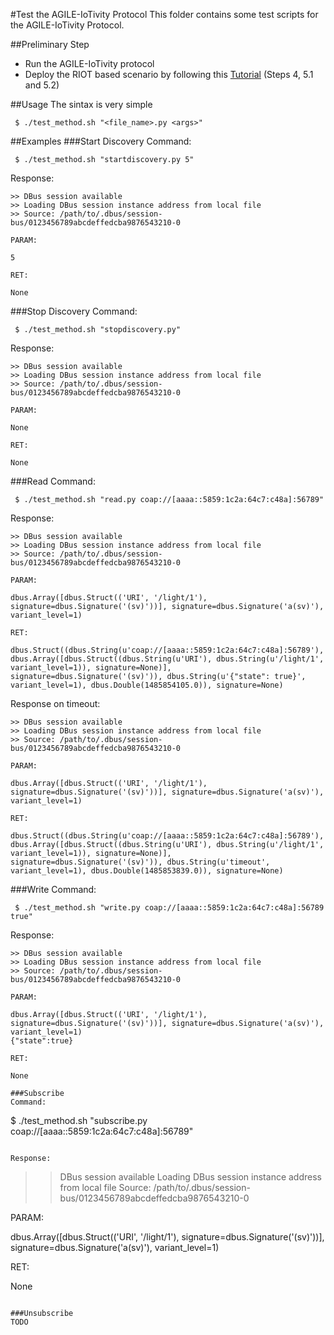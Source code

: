 #Test the AGILE-IoTivity Protocol
This folder contains some test scripts for the AGILE-IoTivity Protocol.

##Preliminary Step
 - Run the AGILE-IoTivity protocol
 - Deploy the RIOT based scenario by following this [Tutorial](https://github.com/Agile-IoT/agile-iotivity/wiki/%5BTutorial%5D-Configure-IoTivity-on-a-RaspberryPi-and-test-it-with-RIOT-based-nodes#run_scenario) (Steps 4, 5.1 and 5.2)

##Usage
The sintax is very simple
```
 $ ./test_method.sh "<file_name>.py <args>"
```

##Examples
###Start Discovery
Command:
```
 $ ./test_method.sh "startdiscovery.py 5"
```

Response:
```
>> DBus session available
>> Loading DBus session instance address from local file
>> Source: /path/to/.dbus/session-bus/0123456789abcdeffedcba9876543210-0

PARAM: 

5

RET: 

None
```

###Stop Discovery
Command:
```
 $ ./test_method.sh "stopdiscovery.py"
```

Response:
```
>> DBus session available
>> Loading DBus session instance address from local file
>> Source: /path/to/.dbus/session-bus/0123456789abcdeffedcba9876543210-0

PARAM: 

None

RET: 

None
```

###Read
Command:
```
 $ ./test_method.sh "read.py coap://[aaaa::5859:1c2a:64c7:c48a]:56789"
```

Response:
```
>> DBus session available
>> Loading DBus session instance address from local file
>> Source: /path/to/.dbus/session-bus/0123456789abcdeffedcba9876543210-0

PARAM:

dbus.Array([dbus.Struct(('URI', '/light/1'), signature=dbus.Signature('(sv)'))], signature=dbus.Signature('a(sv)'), variant_level=1)

RET:

dbus.Struct((dbus.String(u'coap://[aaaa::5859:1c2a:64c7:c48a]:56789'), dbus.Array([dbus.Struct((dbus.String(u'URI'), dbus.String(u'/light/1', variant_level=1)), signature=None)], signature=dbus.Signature('(sv)')), dbus.String(u'{"state": true}', variant_level=1), dbus.Double(1485854105.0)), signature=None)
```

Response on timeout:
```
>> DBus session available
>> Loading DBus session instance address from local file
>> Source: /path/to/.dbus/session-bus/0123456789abcdeffedcba9876543210-0

PARAM:

dbus.Array([dbus.Struct(('URI', '/light/1'), signature=dbus.Signature('(sv)'))], signature=dbus.Signature('a(sv)'), variant_level=1)

RET:

dbus.Struct((dbus.String(u'coap://[aaaa::5859:1c2a:64c7:c48a]:56789'), dbus.Array([dbus.Struct((dbus.String(u'URI'), dbus.String(u'/light/1', variant_level=1)), signature=None)], signature=dbus.Signature('(sv)')), dbus.String(u'timeout', variant_level=1), dbus.Double(1485853839.0)), signature=None)
```

###Write
Command:
```
 $ ./test_method.sh "write.py coap://[aaaa::5859:1c2a:64c7:c48a]:56789 true"
```

Response:
```
>> DBus session available
>> Loading DBus session instance address from local file
>> Source: /path/to/.dbus/session-bus/0123456789abcdeffedcba9876543210-0

PARAM:

dbus.Array([dbus.Struct(('URI', '/light/1'), signature=dbus.Signature('(sv)'))], signature=dbus.Signature('a(sv)'), variant_level=1)
{"state":true}

RET:

None

###Subscribe
Command:
```
 $ ./test_method.sh "subscribe.py coap://[aaaa::5859:1c2a:64c7:c48a]:56789"
```

Response:
```
>> DBus session available
>> Loading DBus session instance address from local file
>> Source: /path/to/.dbus/session-bus/0123456789abcdeffedcba9876543210-0

PARAM:

dbus.Array([dbus.Struct(('URI', '/light/1'), signature=dbus.Signature('(sv)'))], signature=dbus.Signature('a(sv)'), variant_level=1)

RET:

None

```

###Unsubscribe
TODO
